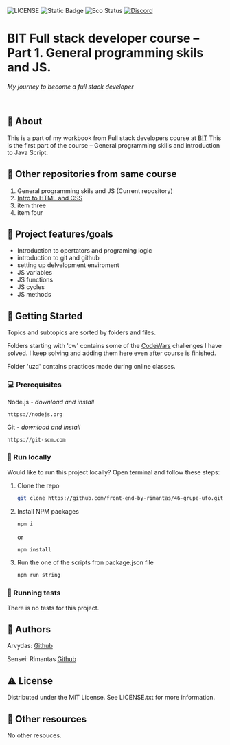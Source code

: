 
![LICENSE](https://img.shields.io/badge/license-MIT-blue.svg?style=flat-square)
![Static Badge](https://img.shields.io/badge/%20Coffe-Free-yellow)
![Eco Status](https://img.shields.io/badge/ECO-Friendly-green.svg)
[![Discord](https://discord.com/api/guilds/571393319201144843/widget.png)](https://discord.gg/dRwW4rw)

# BIT Full stack developer course – Part 1. General programming skils and JS.

_My journey to become a full stack developer_

<br>

## 🌟 About

This is a part of my workbook from Full stack developers course at [BIT](https://bit.lt/)
This is the first part of the course – General programming skills and introduction to Java Script.

## 🧭 Other repositories from same  course
1. General programming skils and JS (Current repository)
2. [Intro to HTML and CSS](https://github.com/madrakas/bit_02_Intro_to_HTML/)
3. item three
4. item four

## 🎯 Project features/goals

- Introduction to opertators and programing logic
- introduction to git and github
- setting up delvelopment enviroment
- JS variables
- JS functions
- JS cycles
- JS methods
  
## 🧰 Getting Started
Topics and subtopics are sorted by folders and files.

Folders starting with 'cw' contains some of the [CodeWars](https://www.codewars.com/users/madrakas) challenges I have solved. I keep solving and adding them here even after course is finished.

Folder 'uzd' contains practices made during online classes.

### 💻 Prerequisites

Node.js - _download and install_

```
https://nodejs.org
```

Git - _download and install_

```
https://git-scm.com
```

### 🏃 Run locally

Would like to run this project locally? Open terminal and follow these steps:

1. Clone the repo
    ```sh
    git clone https://github.com/front-end-by-rimantas/46-grupe-ufo.git
    ```
2. Install NPM packages
    ```sh
    npm i
    ```
    or
    ```sh
    npm install
    ```
3. Run the one of the scripts fron package.json file
    ```sh
    npm run string
    ```

### 🧪 Running tests

There is no tests for this project.

## 🎅 Authors

Arvydas: [Github](https://github.com/madrakas)

Sensei: Rimantas [Github](https://github.com/belauzas)

## ⚠️ License

Distributed under the MIT License. See LICENSE.txt for more information.

## 🔗 Other resources

No other resouces.
